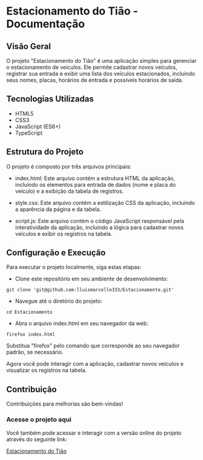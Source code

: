 # **Estacionamento do Tião - Documentação**
## Visão Geral
O projeto "Estacionamento do Tião" é uma aplicação simples para gerenciar o estacionamento de veículos. Ele permite cadastrar novos veículos, registrar sua entrada e exibir uma lista dos veículos estacionados, incluindo seus nomes, placas, horários de entrada e possíveis horários de saída.

## Tecnologias Utilizadas
* HTML5
* CSS3
* JavaScript (ES6+)
* TypeScript
## Estrutura do Projeto
O projeto é composto por três arquivos principais:

* index.html: Este arquivo contém a estrutura HTML da aplicação, incluindo os elementos para entrada de dados (nome e placa do veículo) e a exibição da tabela de registros.

* style.css: Este arquivo contém a estilização CSS da aplicação, incluindo a aparência da página e da tabela.

* script.js: Este arquivo contém o código JavaScript responsável pela interatividade da aplicação, incluindo a lógica para cadastrar novos veículos e exibir os registros na tabela.

## Configuração e Execução
Para executar o projeto localmente, siga estas etapas:

* Clone este repositório em seu ambiente de desenvolvimento:
``` 
git clone 'git@github.com:lluismarcello333/Estacionamento.git'
```
* Navegue até o diretório do projeto:
```
cd Estacionamento
```
* Abra o arquivo index.html em seu navegador da web:
```
firefox index.html
```
Substitua "firefox" pelo comando que corresponde ao seu navegador padrão, se necessário.

Agora você pode interagir com a aplicação, cadastrar novos veículos e visualizar os registros na tabela.

## Contribuição
Contribuições para melhorias são bem-vindas!

### Acesse o projeto aqui
Você também pode acessar e interagir com a versão online do projeto através do seguinte link:

[Estacionamento do Tião](https://estacionamento-roan.vercel.app/)

